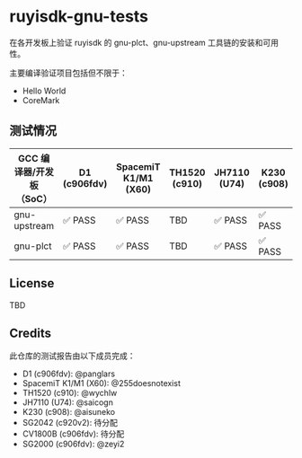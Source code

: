 # ruyisdk-gnu-tests

在各开发板上验证 ruyisdk 的 gnu-plct、gnu-upstream 工具链的安装和可用性。

主要编译验证项目包括但不限于：

- Hello World
- CoreMark

## 测试情况

| GCC 编译器/开发板（SoC） | D1 (c906fdv) | SpacemiT K1/M1 (X60) | TH1520 (c910) | JH7110 (U74) | K230 (c908) | SG2042 (c920v2) | CV1800B (c906fdv) | SG2000 (c906fdv) |
|--------------------------|--------------|----------------------|---------------|--------------|-------------|-----------------|-------------------|------------------|
| gnu-upstream             | ✅ PASS      | ✅ PASS              | TBD           | ✅ PASS      | ✅ PASS     | TBD             | TBD               | ✅ PASS          |
| gnu-plct                 | ✅ PASS      | ✅ PASS              | TBD           | ✅ PASS      | ✅ PASS     | TBD             | TBD               | ✅ PASS          |

## License

TBD

## Credits

此仓库的测试报告由以下成员完成：

- D1 (c906fdv): @panglars
- SpacemiT K1/M1 (X60): @255doesnotexist
- TH1520 (c910): @wychlw
- JH7110 (U74): @saicogn
- K230 (c908): @aisuneko
- SG2042 (c920v2): 待分配
- CV1800B (c906fdv): 待分配
- SG2000 (c906fdv): @zeyi2
